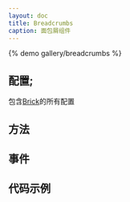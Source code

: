 ```yaml
---
layout: doc
title: Breadcrumbs
caption: 面包屑组件
---
```


{% demo gallery/breadcrumbs %}

## 配置;

包含[Brick](/brix/core/brick)的所有配置


## 方法


## 事件


## 代码示例

